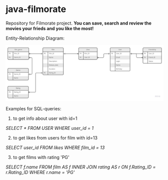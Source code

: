# java-filmorate
Repository for Filmorate project. **You can save, search and review the movies your frieds and you like the most!**

Entity-Relationship Diagram:

![ERD of Filmorate](https://github.com/zykininho/java-filmorate/blob/main/Filmorate%20ERD%20v.4.jpg)

Examples for SQL-queries:

1. to get info about user with id=1

  *SELECT *
  FROM USER
  WHERE user_id = 1*
  
2. to get likes from users for film with id=13

  *SELECT user_id
  FROM likes
  WHERE film_id = 13*
  
3. to get films with rating 'PG'

  *SELECT f.name
  FROM film AS f
  INNER JOIN rating AS r ON f.Rating_ID = r.Rating_ID
  WHERE r.name = 'PG'*
